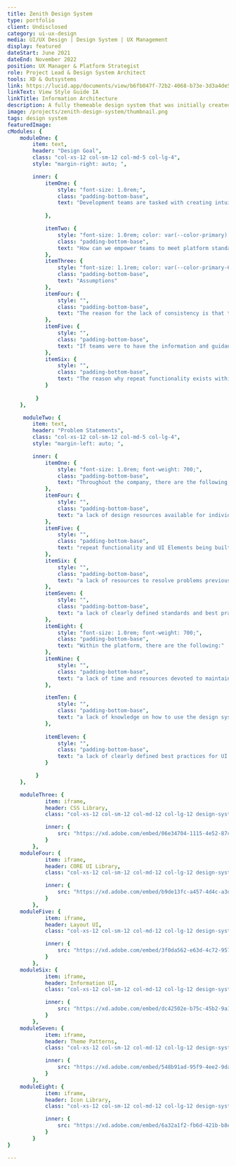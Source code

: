 ```yaml
---
title: Zenith Design System
type: portfolio
client: Undisclosed 
category: ui-ux-design
media: UI/UX Design | Design System | UX Management 
display: featured
dateStart: June 2021
dateEnd: November 2022
position: UX Manager & Platform Strategist
role: Project Lead & Design System Architect
tools: XD & Outsystems 
link: https://lucid.app/documents/view/b6fb047f-72b2-4068-b73e-3d3a4de55eee
linkText: View Style Guide IA 
linkTitle: Information Architecture
description: A fully themeable design system that was initially created for an enterprise platform. Went on to be expanded upon so that it could be used by any project that the company took on.
image: /projects/zenith-design-system/thumbnail.png
tags: design system
featuredImage: 
cModules: {
    moduleOne: { 
        item: text, 
        header: "Design Goal",
        class: "col-xs-12 col-sm-12 col-md-5 col-lg-4",
        style: "margin-right: auto; ",

        inner: {     
            itemOne: {
                style: "font-size: 1.0rem;", 
                class: "padding-bottom-base",
                text: "Development teams are tasked with creating intuitive user experiences consistent across the platform. Presently, there is a lack of consistency between created mockups and executed designs, as well as a lack of continuity throughout the platform."
                
            },

            itemTwo: {
                style: "font-size: 1.0rem; color: var(--color-primary); font-weight: 700",
                class: "padding-bottom-base",
                text: "How can we empower teams to meet platform standards better and deliver the best UX possible?"
            },
            itemThree: {
                style: "font-size: 1.1rem; color: var(--color-primary-60); font-weight: 600;", 
                class: "padding-bottom-base",
                text: "Assumptions"
            },
            itemFour: {
                style: "", 
                class: "padding-bottom-base",
                text: "The reason for the lack of consistency is that there is no onboarding or training process for individuals coming in. In addition, there is no central location where best practices are documented and shared."
            },
            itemFive: {
                style: "", 
                class: "padding-bottom-base",
                text: "If teams were to have the information and guidance needed, we would see an increase in consistency across the platform."
            },
            itemSix: {
                style: "", 
                class: "padding-bottom-base",
                text: "The reason why repeat functionality exists within the platform is that teams were unaware that the tools they needed already existed."
            }
                          
         }
    },

     moduleTwo: { 
        item: text, 
        header: "Problem Statements",
        class: "col-xs-12 col-sm-12 col-md-5 col-lg-4",
        style: "margin-left: auto; ",

        inner: {     
            itemOne: {
                style: "font-size: 1.0rem; font-weight: 700;", 
                class: "padding-bottom-base",
                text: "Throughout the company, there are the following:"
            },
            itemFour: {
                style: "", 
                class: "padding-bottom-base",
                text: "a lack of design resources available for individual project teams"
            },
            itemFive: {
                style: "",
                class: "padding-bottom-base", 
                text: "repeat functionality and UI Elements being built"
            },
            itemSix: {
                style: "",
                class: "padding-bottom-base", 
                text: "a lack of resources to resolve problems previously solved by others"
            },
            itemSeven: {
                style: "", 
                class: "padding-bottom-base",
                text: "a lack of clearly defined standards and best practices"
            },
            itemEight: {
                style: "font-size: 1.0rem; font-weight: 700;",
                class: "padding-bottom-base", 
                text: "Within the platform, there are the following:"
            },
            itemNine: {
                style: "", 
                class: "padding-bottom-base",
                text: "a lack of time and resources devoted to maintaining and implementing a design system (both in design and development)"
            },

            itemTen: {
                style: "", 
                class: "padding-bottom-base",
                text: "a lack of knowledge on how to use the design system"
            },
            
            itemEleven: {
                style: "", 
                class: "padding-bottom-base",
                text: "a lack of clearly defined best practices for UI design and front-end implementation"
            }

         }
    },

    moduleThree: { 
            item: iframe, 
            header: CSS Library,
            class: "col-xs-12 col-sm-12 col-md-12 col-lg-12 design-system",

            inner: {
                src: "https://xd.adobe.com/embed/06e34704-1115-4e52-87ce-a07ca469fcbf-53b0/"
            }
        },
    moduleFour: { 
            item: iframe, 
            header: CORE UI Library,
            class: "col-xs-12 col-sm-12 col-md-12 col-lg-12 design-system",

            inner: {
                src: "https://xd.adobe.com/embed/b9de13fc-a457-4d4c-a3df-1381dbf97e85-ec8d"
            }
        },
    moduleFive: { 
            item: iframe, 
            header: Layout UI,
            class: "col-xs-12 col-sm-12 col-md-12 col-lg-12 design-system",

            inner: {
                src: "https://xd.adobe.com/embed/3f0da562-e63d-4c72-957e-6ac01bc5a0cc-6a5e/"
            }
        },
    moduleSix: { 
            item: iframe, 
            header: Information UI,
            class: "col-xs-12 col-sm-12 col-md-12 col-lg-12 design-system",

            inner: {
                src: "https://xd.adobe.com/embed/dc42502e-b75c-45b2-9a11-32f29634f325-8911/"
            }
        },
    moduleSeven: { 
            item: iframe, 
            header: Theme Patterns,
            class: "col-xs-12 col-sm-12 col-md-12 col-lg-12 design-system",

            inner: {
                src: "https://xd.adobe.com/embed/548b91ad-95f9-4ee2-9dae-bf6256e1fec7-01d8/"
            }
        },
    moduleEight: { 
            item: iframe, 
            header: Icon Library,
            class: "col-xs-12 col-sm-12 col-md-12 col-lg-12 design-system",

            inner: {
                src: "https://xd.adobe.com/embed/6a32a1f2-fb6d-421b-b8e8-8527a50a665c-3f61/"
            }
        }
}

---
```



